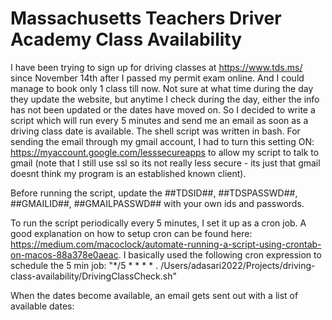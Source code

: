 # Massachusetts Teachers Driver Academy Class Availability

I have been trying to sign up for driving classes at https://www.tds.ms/ since November 14th after I passed my permit exam online. And I could manage to book only 1 class till now. Not sure at what time during the day they update the website, but anytime I check during the day, either the info has not been updated or the dates have moved on. So I decided to write a script which will run every 5 minutes and send me an email as soon as a driving class date is available. The shell script was written in bash. For sending the email through my gmail account, I had to turn this setting ON: https://myaccount.google.com/lesssecureapps to allow my script to talk to gmail (note that I still use ssl so its not really less secure - its just that gmail doesnt think my program is an established known client).

Before running the script, update the ##TDSID##, ##TDSPASSWD##, ##GMAILID##, ##GMAILPASSWD## with your own ids and passwords. 

To run the script periodically every 5 minutes, I set it up as a cron job. A good explanation on how to setup cron can be found here: https://medium.com/macoclock/automate-running-a-script-using-crontab-on-macos-88a378e0aeac. I basically used the following cron expression to schedule the 5 min job: "*/5 * * * * . /Users/adasari2022/Projects/driving-class-availability/DrivingClassCheck.sh"

When the dates become available, an email gets sent out with a list of available dates:

<input type="hidden" id="hdnAvailableDates" value="2021-1-6,2021-1-7,2021-1-8,2021-1-12,2021-1-13,2021-1-14,2021-1-15,2021-1-18,2021-1-20,2021-1-21,2021-1-22,2021-1-26,2021-1-27,2021-1-29" />

